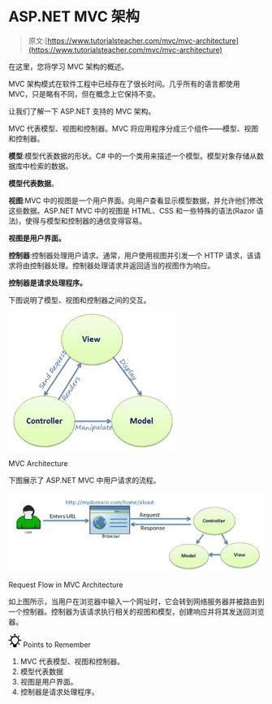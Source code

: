 # ASP.NET MVC 架构

> 原文:[https://www.tutorialsteacher.com/mvc/mvc-architecture](https://www.tutorialsteacher.com/mvc/mvc-architecture)

在这里，您将学习 MVC 架构的概述。

MVC 架构模式在软件工程中已经存在了很长时间。几乎所有的语言都使用 MVC，只是略有不同，但在概念上它保持不变。

让我们了解一下 ASP.NET 支持的 MVC 架构。

MVC 代表模型、视图和控制器。MVC 将应用程序分成三个组件——模型、视图和控制器。

**模型**:模型代表数据的形状。C# 中的一个类用来描述一个模型。模型对象存储从数据库中检索的数据。

**模型代表数据**。

**视图**:MVC 中的视图是一个用户界面。向用户查看显示模型数据，并允许他们修改这些数据。ASP.NET MVC 中的视图是 HTML、CSS 和一些特殊的语法(Razor 语法)，使得与模型和控制器的通信变得容易。

**视图是用户界面。**

**控制器**:控制器处理用户请求。通常，用户使用视图并引发一个 HTTP 请求，该请求将由控制器处理。控制器处理请求并返回适当的视图作为响应。

**控制器是请求处理程序。**

下图说明了模型、视图和控制器之间的交互。

[![](img/434cb1fa139d366752237fcaba94cc5c.png)](../../Content/images/mvc/mvc-architecture.png) 

MVC Architecture



下图展示了 ASP.NET MVC 中用户请求的流程。

[![](img/3249927389ba64505920d410cb680623.png)](../../Content/images/mvc/request-handling-in-mvc.png) 

Request Flow in MVC Architecture



如上图所示，当用户在浏览器中输入一个网址时，它会转到网络服务器并被路由到一个控制器。控制器为该请求执行相关的视图和模型，创建响应并将其发送回浏览器。

![](img/85db52f5404f0c468e1b194aa487d6a1.png)  Points to Remember

1.  MVC 代表模型、视图和控制器。
2.  模型代表数据
3.  视图是用户界面。
4.  控制器是请求处理程序。